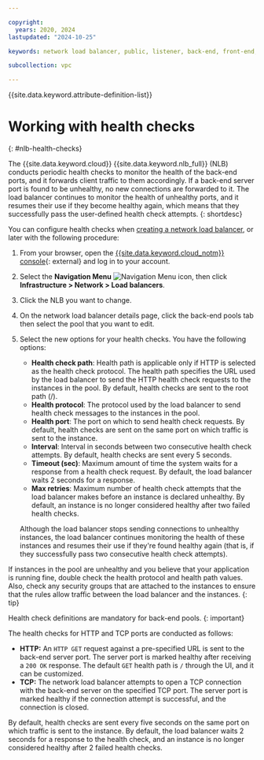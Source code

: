 ```yaml
---

copyright:
  years: 2020, 2024
lastupdated: "2024-10-25"

keywords: network load balancer, public, listener, back-end, front-end, pool, round-robin, weighted, connections, methods, policies, APIs, access, ports, vpc, vpc network

subcollection: vpc

---
```


{{site.data.keyword.attribute-definition-list}}

# Working with health checks
{: #nlb-health-checks}

The {{site.data.keyword.cloud}} {{site.data.keyword.nlb_full}} (NLB) conducts periodic health checks to monitor the health of the back-end ports, and it forwards client traffic to them accordingly. If a back-end server port is found to be unhealthy, no new connections are forwarded to it. The load balancer continues to monitor the health of unhealthy ports, and it resumes their use if they become healthy again, which means that they successfully pass the user-defined health check attempts.
{: shortdesc}

You can configure health checks when [creating a network load balancer](/docs/vpc?topic=vpc-nlb-ui-creating-network-load-balancer), or later with the following procedure:

1. From your browser, open the [{{site.data.keyword.cloud_notm}} console](/login){: external} and log in to your account.
2. Select the **Navigation Menu** ![Navigation Menu icon](../../icons/icon_hamburger.svg), then click **Infrastructure > Network > Load balancers**.
3. Click the NLB you want to change.
4. On the network load balancer details page, click the back-end pools tab then select the pool that you want to edit.
5. Select the new options for your health checks. You have the following options:

   * **Health check path**: Health path is applicable only if HTTP is selected as the health check protocol. The health path specifies the URL used by the load balancer to send the HTTP health check requests to the instances in the pool. By default, health checks are sent to the root path (/).
   * **Health protocol**: The protocol used by the load balancer to send health check messages to the instances in the pool.
   * **Health port**: The port on which to send health check requests. By default, health checks are sent on the same port on which traffic is sent to the instance.
   * **Interval**: Interval in seconds between two consecutive health check attempts. By default, health checks are sent every 5 seconds.
   * **Timeout (sec)**: Maximum amount of time the system waits for a response from a health check request. By default, the load balancer waits 2 seconds for a response.
   * **Max retries**: Maximum number of health check attempts that the load balancer makes before an instance is declared unhealthy. By default, an instance is no longer considered healthy after two failed health checks.

   Although the load balancer stops sending connections to unhealthy instances, the load balancer continues monitoring the health of these instances and resumes their use if they're found healthy again (that is, if they successfully pass two consecutive health check attempts).

If instances in the pool are unhealthy and you believe that your application is running fine, double check the health protocol and health path values. Also, check any security groups that are attached to the instances to ensure that the rules allow traffic between the load balancer and the instances.
{: tip}

Health check definitions are mandatory for back-end pools.
{: important}

The health checks for HTTP and TCP ports are conducted as follows:

* **HTTP:** An `HTTP GET` request against a pre-specified URL is sent to the back-end server port. The server port is marked healthy after receiving a `200 OK` response. The default `GET` health path is `/` through the UI, and it can be customized.
* **TCP:** The network load balancer attempts to open a TCP connection with the back-end server on the specified TCP port. The server port is marked healthy if the connection attempt is successful, and the connection is closed.

By default, health checks are sent every five seconds on the same port on which traffic is sent to the instance. By default, the load balancer waits 2 seconds for a response to the health check, and an instance is no longer considered healthy after 2 failed health checks.
